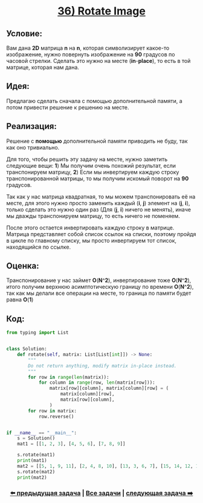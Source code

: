 <div align='center'>
<h1><a href='https://leetcode.com/problems/rotate-image/description/'><strong>36) Rotate Image</strong></a></h1>
</div>

## **Условие:**

Вам дана **2D** матрица **n** на **n**, которая символизирует какое-то изображение, нужно повернуть изображение на **90** градусов по часовой стрелки. Сделать это нужно на месте (**in**-**place**), то есть в той матрице, которая нам дана.

## **Идея:**

Предлагаю сделать сначала с помощью дополнительной памяти, а потом привести решение к решению на месте.

## **Реализация:**

Решение с **помoщью** дополнительной памяти приводить не буду, так как оно тривиально.

Для того, чтобы решить эту задачу на месте, нужно заметить следующие вещи: **1**) Мы получим очень похожий результат, если транспонируем матрицу, **2**) Если мы инвертируем каждую строку транспонированной матрицы, то мы получим искомый поворот на **90** градусов.

Так как у нас матрица квадратная, то мы можем транспонировать её на месте, для этого нужно просто заменить каждый (**i**, **j**) элемент на (**j**, **i**), только сделать это нужно один раз (Для (**j**, **i**) ничего не менять), иначе мы дважды транспонируем матрицу, то есть ничего не поменяем.

После этого остается инвертировать каждую строку в матрице. Матрица представляет собой список ссылок на списки, поэтому пройдя в цикле по главному списку, мы просто инвертируем тот список, находящийся по ссылке.



## **Оценка:**

Транспонирование у нас займет **O**(**N**^**2**), инвертирование тоже **O**(**N**^**2**), итого получим верхнюю асимптотическую границу по времени **O**(**N**^**2**), так как мы делали все операции на месте, то граница по памяти будет равна **O**(**1**)

## Код:
```python
from typing import List


class Solution:
    def rotate(self, matrix: List[List[int]]) -> None:
        """
        Do not return anything, modify matrix in-place instead.
        """
        for row in range(len(matrix)):
            for column in range(row, len(matrix[row])):
                matrix[row][column], matrix[column][row] = (
                    matrix[column][row],
                    matrix[row][column],
                )
        for row in matrix:
            row.reverse()


if __name__ == "__main__":
    s = Solution()
    mat1 = [[1, 2, 3], [4, 5, 6], [7, 8, 9]]

    s.rotate(mat1)
    print(mat1)
    mat2 = [[5, 1, 9, 11], [2, 4, 8, 10], [13, 3, 6, 7], [15, 14, 12, 16]]
    s.rotate(mat2)
    print(mat2)

```

<div align='center'><h3><a href='https://github.com/TAskMAster339/PythonAlgorithms/tree/main/35.Spiral%20Matrix'>⬅️ предыдущая задача</a>&nbsp;|&nbsp;<a href='https://github.com/TAskMAster339/PythonAlgorithms/tree/main/README.md'>Все задачи</a>&nbsp;|&nbsp;<a href='https://github.com/TAskMAster339/PythonAlgorithms/tree/main/37.Set%20Matrix%20Zeroes'>следующая задача ➡️</a></h3></div>